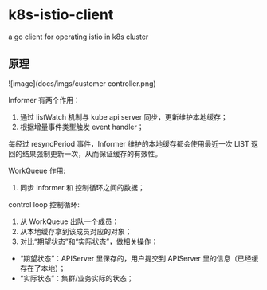 # k8s-istio-client

a go client for operating istio in k8s cluster

## 原理

![image](docs/imgs/customer controller.png)

Informer 有两个作用：
1. 通过 listWatch 机制与 kube api server 同步，更新维护本地缓存；
2. 根据增量事件类型触发 event handler；

每经过 resyncPeriod 事件，Informer 维护的本地缓存都会使用最近一次 LIST 返回的结果强制更新一次，从而保证缓存的有效性。

WorkQueue 作用:
1. 同步 Informer 和 控制循环之间的数据；

control loop 控制循环:
1. 从 WorkQueue 出队一个成员；
2. 从本地缓存拿到该成员对应的对象；
3. 对比“期望状态”和“实际状态”，做相关操作；

- “期望状态”：APIServer 里保存的，用户提交到 APIServer 里的信息（已经缓存在了本地）；
- “实际状态”：集群/业务实际的状态；
